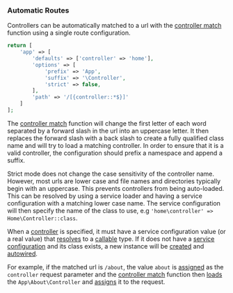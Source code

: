 ### Automatic Routes
Controllers can be automatically matched to a url with the [controller match](https://github.com/mvc5/mvc5/blob/master/src/Route/Match/Controller.php#L182) function using a single route configuration.
```php
return [
    'app' => [
        'defaults' => ['controller' => 'home'],
        'options' => [
            'prefix' => 'App',
            'suffix' => '\Controller',
            'strict' => false,
        ],
        'path' => '/[{controller::*$}]'
    ]
];
```
The [controller match](https://github.com/mvc5/mvc5/blob/master/src/Route/Match/Controller.php#L182) function will change the first letter of each word separated by a forward slash in the url into an uppercase letter. It then replaces the forward slash with a back slash to create a fully qualified class name and will try to load a matching controller. In order to ensure that it is a valid controller, the configuration should prefix a namespace and append a suffix.

Strict mode does not change the case sensitivity of the controller name. However, most urls are lower case and file names and directories typically begin with an uppercase. This prevents controllers from being auto-loaded. This can be resolved by using a service loader and having a service configuration with a matching lower case name. The service configuration will then specify the name of the class to use, e.g <code>'home\controller' => Home\Controller::class</code>.

When a [controller](https://github.com/mvc5/mvc5/blob/master/src/Route/Route.php#L38) is specified, it must have a service configuration value (or a real value) that [resolves](https://github.com/mvc5/mvc5/blob/master/src/Resolver/Resolver.php#L477) to a [callable](http://php.net/manual/en/language.types.callable.php) type. If it does not have a [service configuration](https://github.com/mvc5/mvc5/blob/master/config/service.php) and its class exists, a new instance will be [created](https://github.com/mvc5/mvc5/blob/master/src/Resolver/Build.php#L122) and [autowired](#autowiring).

For example, if the matched url is <code>/about</code>, the value <code>about</code> is [assigned](https://github.com/mvc5/mvc5/blob/master/src/Route/Match/Path.php#L54) as the <code>controller</code> request parameter and the [controller match](https://github.com/mvc5/mvc5/blob/master/src/Route/Match/Controller.php) function then [loads](https://github.com/mvc5/mvc5/blob/master/src/Route/Match/Controller.php#L88) the <code>App\About\Controller</code> and [assigns](https://github.com/mvc5/mvc5/blob/master/src/Route/Match/Controller.php#L211) it to the request.
